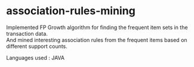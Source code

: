 # association-rules-mining
Implemented FP Growth algorithm for finding the frequent item sets in the transaction data.<br/>
And mined interesting association rules from the frequent items based on different support counts.

Languages used : JAVA
